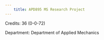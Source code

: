 ```yaml
---
    title: APD895 MS Research Project
---
```

Credits: 36 (0-0-72)

Department: Department of Applied Mechanics

